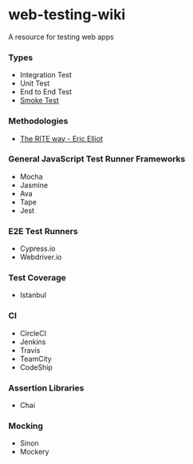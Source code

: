 # web-testing-wiki
A resource for testing web apps

### Types
- Integration Test
- Unit Test
- End to End Test
- [Smoke Test](http://softwaretestingfundamentals.com/smoke-testing/)

### Methodologies
- [The RITE way - Eric Elliot](https://medium.com/javascript-scene/tdd-the-rite-way-53c9b46f45e3)

### General JavaScript Test Runner Frameworks
- Mocha
- Jasmine
- Ava
- Tape
- Jest

### E2E Test Runners
- Cypress.io
- Webdriver.io

### Test Coverage
- Istanbul

### CI
- CircleCI
- Jenkins
- Travis
- TeamCity
- CodeShip

### Assertion Libraries
- Chai

### Mocking
- Sinon
- Mockery
